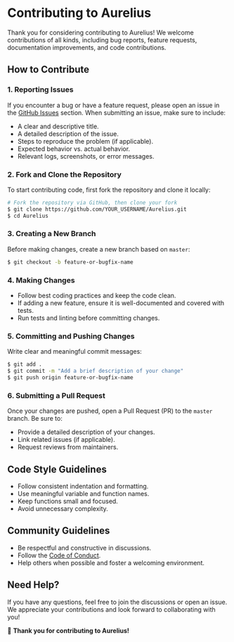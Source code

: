 # Contributing to Aurelius

Thank you for considering contributing to Aurelius! We welcome contributions of all kinds, including bug reports, feature requests, documentation improvements, and code contributions.

## How to Contribute

### 1. Reporting Issues
If you encounter a bug or have a feature request, please open an issue in the [GitHub Issues](https://github.com/mustafabinguldev/Aurelius/issues) section. When submitting an issue, make sure to include:
- A clear and descriptive title.
- A detailed description of the issue.
- Steps to reproduce the problem (if applicable).
- Expected behavior vs. actual behavior.
- Relevant logs, screenshots, or error messages.

### 2. Fork and Clone the Repository
To start contributing code, first fork the repository and clone it locally:

```sh
# Fork the repository via GitHub, then clone your fork
$ git clone https://github.com/YOUR_USERNAME/Aurelius.git
$ cd Aurelius
```

### 3. Creating a New Branch
Before making changes, create a new branch based on `master`:

```sh
$ git checkout -b feature-or-bugfix-name
```

### 4. Making Changes
- Follow best coding practices and keep the code clean.
- If adding a new feature, ensure it is well-documented and covered with tests.
- Run tests and linting before committing changes.

### 5. Committing and Pushing Changes
Write clear and meaningful commit messages:

```sh
$ git add .
$ git commit -m "Add a brief description of your change"
$ git push origin feature-or-bugfix-name
```

### 6. Submitting a Pull Request
Once your changes are pushed, open a Pull Request (PR) to the `master` branch. Be sure to:
- Provide a detailed description of your changes.
- Link related issues (if applicable).
- Request reviews from maintainers.

## Code Style Guidelines
- Follow consistent indentation and formatting.
- Use meaningful variable and function names.
- Keep functions small and focused.
- Avoid unnecessary complexity.

## Community Guidelines
- Be respectful and constructive in discussions.
- Follow the [Code of Conduct](CODE_OF_CONDUCT.md).
- Help others when possible and foster a welcoming environment.

## Need Help?
If you have any questions, feel free to join the discussions or open an issue. We appreciate your contributions and look forward to collaborating with you!

🚀 **Thank you for contributing to Aurelius!**

